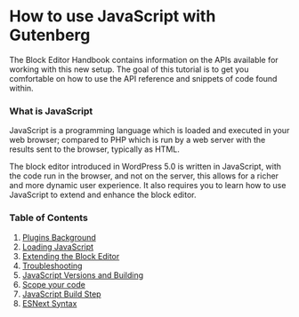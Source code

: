 # How to use JavaScript with Gutenberg 

The Block Editor Handbook contains information on the APIs available for working with this new setup. The goal of this tutorial is to get you comfortable on how to use the API reference and snippets of code found within.

### What is JavaScript

JavaScript is a programming language which is loaded and executed in your web browser; compared to PHP which is run by a web server with the results sent to the browser, typically as HTML.

The block editor introduced in WordPress 5.0 is written in JavaScript, with the code run in the browser, and not on the server, this allows for a richer and more dynamic user experience. It also requires you to learn how to use JavaScript to extend and enhance the block editor.

### Table of Contents

1. [Plugins Background](/docs/how-to-guides/javascript/plugins-background.md)
2. [Loading JavaScript](/docs/how-to-guides/javascript/loading-javascript.md)
3. [Extending the Block Editor](/docs/how-to-guides/javascript/extending-the-block-editor.md)
4. [Troubleshooting](/docs/how-to-guides/javascript/troubleshooting.md)
5. [JavaScript Versions and Building](/docs/how-to-guides/javascript/versions-and-building.md)
6. [Scope your code](/docs/how-to-guides/javascript/scope-your-code.md)
7. [JavaScript Build Step](/docs/how-to-guides/javascript/js-build-setup.md)
8. [ESNext Syntax](/docs/how-to-guides/javascript/esnext-js.md)
